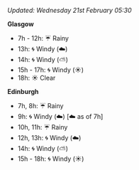 *Updated: Wednesday 21st February 05:30*

**Glasgow**

* 7h - 12h: :umbrella: Rainy
* 13h: :cyclone: Windy (:cloud:)
* 14h: :cyclone: Windy (:partly_sunny:)
* 15h - 17h: :cyclone: Windy (:sunny:)
* 18h: :sunny: Clear

**Edinburgh**

* 7h, 8h: :umbrella: Rainy
* 9h: :cyclone: Windy (:cloud:) [:cloud: as of 7h]
* 10h, 11h: :umbrella: Rainy
* 12h, 13h: :cyclone: Windy (:cloud:)
* 14h: :cyclone: Windy (:partly_sunny:)
* 15h - 18h: :cyclone: Windy (:sunny:)

